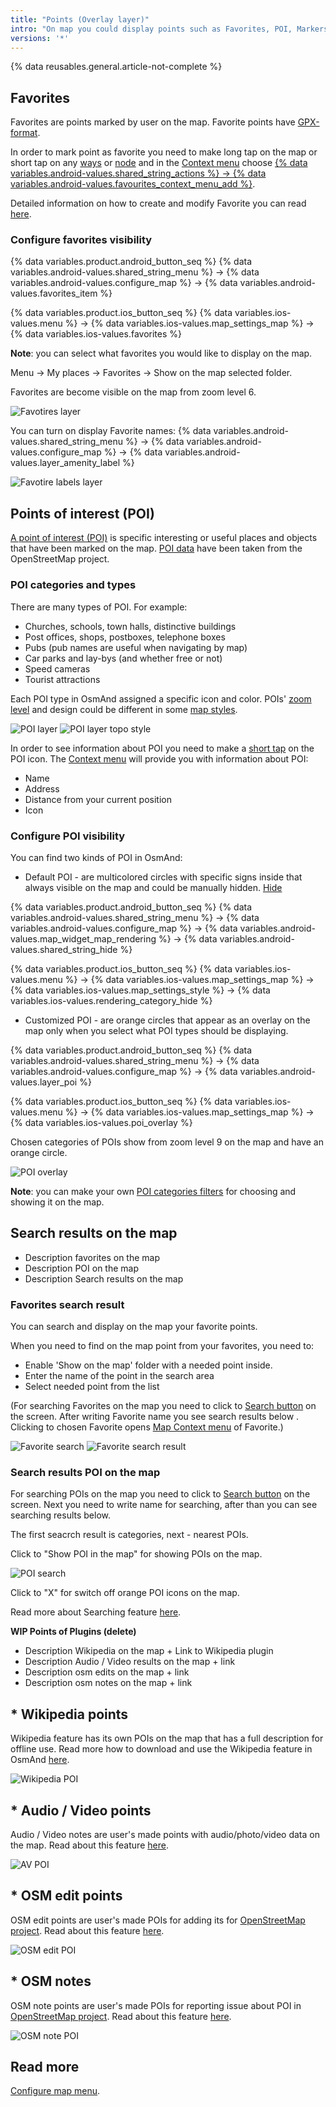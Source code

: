 ```yaml
---
title: "Points (Overlay layer)"
intro: "On map you could display points such as Favorites, POI, Markers, Wikipedia, Search results, Audio Video Notes, OSM Edits"
versions: '*'
---
```

{% data reusables.general.article-not-complete %}

## Favorites

Favorites are points marked by user on the map. Favorite points have [GPX-format](/development/osmand-file-formats/osmand-gpx).

In order to mark point as favorite you need to make long tap on the map or short tap on any [ways](https://wiki.openstreetmap.org/wiki/Way) or [node](https://wiki.openstreetmap.org/wiki/Node) and in the [Context menu](/osmand/map/map-context-menu) choose [{% data variables.android-values.shared_string_actions %} -> {% data variables.android-values.favourites_context_menu_add %}](/osmand/map/map-context-menu#actions). 

Detailed information on how to create and modify Favorite you can read [here](/osmand/personal/myplaces).

### Configure favorites visibility

{% data variables.product.android_button_seq %} {% data variables.android-values.shared_string_menu %} → {% data variables.android-values.configure_map %} → {% data variables.android-values.favorites_item %}

{% data variables.product.ios_button_seq %} {% data variables.ios-values.menu %} → {% data variables.ios-values.map_settings_map %} → {% data variables.ios-values.favorites %}

**Note**: you can select what favorites you would like to display on the map. 

Menu → My places → Favorites → Show on the map selected folder.

Favorites are become visible on the map from zoom level 6.

![Favotires layer](/assets/images/map/favorites_layer.png)

You can turn on display Favorite names: {% data variables.android-values.shared_string_menu %} → {% data variables.android-values.configure_map %} → {% data variables.android-values.layer_amenity_label %}

![Favotire labels layer](/assets/images/map/favorite_labels_layer.png) 

## Points of interest (POI)

[A point of interest (POI)](https://en.wikipedia.org/wiki/Point_of_interest) is specific interesting or useful places and objects that have been marked on the map. [POI data](https://wiki.openstreetmap.org/wiki/Points_of_interest) have been taken from the OpenStreetMap project.

### POI categories and types
There are many types of POI. For example: 

- Churches, schools, town halls, distinctive buildings
- Post offices, shops, postboxes, telephone boxes
- Pubs (pub names are useful when navigating by map)
- Car parks and lay-bys (and whether free or not)
- Speed cameras
- Tourist attractions

Each POI type in OsmAnd assigned a specific icon and color. POIs' [zoom level](/osmand/map/vector-maps#details) and design could be different in some [map styles](/osmand/map/vector-maps#default-map-styles).

![POI layer](/assets/images/map/poi_layer.png) ![POI layer topo style](/assets/images/map/poi_layer_topo_style.png)

In order to see information about POI you need to make a [short tap](/osmand/map/map-context-menu#select-an-object-short-tap) on the POI icon. The [Context menu](/osmand/map/map-context-menu) will provide you with information about POI:
- Name
- Address
- Distance from your current position
- Icon

### Configure POI visibility 

You can find two kinds of POI in OsmAnd:
-  Default POI - are multicolored circles with specific signs inside that always visible on the map and could be manually hidden. [Hide](/osmand/map/vector-maps#hide)

{% data variables.product.android_button_seq %} {% data variables.android-values.shared_string_menu %} → {% data variables.android-values.configure_map %} → {% data variables.android-values.map_widget_map_rendering %} → {% data variables.android-values.shared_string_hide %} 

{% data variables.product.ios_button_seq %} {% data variables.ios-values.menu %} → {% data variables.ios-values.map_settings_map %} → {% data variables.ios-values.map_settings_style %} → {% data variables.ios-values.rendering_category_hide %}

- Customized POI - are orange circles that appear as an overlay on the map only when you select what  POI types should be displaying. 

{% data variables.product.android_button_seq %} {% data variables.android-values.shared_string_menu %} → {% data variables.android-values.configure_map %} → {% data variables.android-values.layer_poi %}

{% data variables.product.ios_button_seq %} {% data variables.ios-values.menu %} → {% data variables.ios-values.map_settings_map %} → {% data variables.ios-values.poi_overlay %}

Chosen categories of POIs show from zoom level 9 on the map and have an orange circle. 

![POI overlay](/assets/images/map/poi_overlay.png)

**Note**: you can make your own [POI categories filters](/osmand/search/custom-poi-search) for choosing and showing it on the map.

## Search results on the map

- Description favorites on the map
- Description POI on the map
- Description Search results on the map

### Favorites search result

You can search and display on the map your favorite points.

When you need to find  on the map point from your favorites, you need to:
- Enable 'Show on the map' folder with a needed point inside.
- Enter the name of the point in the search area
- Select needed point from the list 

(For searching Favorites on the map you need to click to [Search button](/osmand/widgets/map-buttons#search) on the screen. After writing Favorite name you see search results below . Clicking to chosen Favorite opens [Map Context menu](/osmand/map/map-context-menu) of Favorite.)

![Favorite search](/assets/images/map/favorite_search.png) ![Favorite search result](/assets/images/map/favorite_search_result.png)

### Search results POI on the map

For searching POIs on the map you need to click to [Search button](/osmand/widgets/map-buttons#search) on the screen. Next you need to write name for searching, after than you can see searching results below.

The first seacrch result is categories, next - nearest POIs.

Click to "Show POI in the map" for showing POIs on the map.

![POI search](/assets/images/map/poi_search.png)

Click to "X" for switch off orange POI icons on the map.

Read more about Searching feature [here](/osmand/search).


**WIP Points of Plugins (delete)**

- Description Wikipedia  on the map + Link to Wikipedia plugin
- Description Audio / Video results on the map + link
- Description osm edits on the map + link
- Description osm notes on the map + link

## * Wikipedia points

Wikipedia feature has its own POIs on the map that has a full description for offline use. Read more how to download and use the Wikipedia feature in OsmAnd [here](osmand/plugins/wikipedia).

![Wikipedia POI](/assets/images/map/wikipedia_poi.png)

## * Audio / Video points

Audio / Video notes are user's made points with audio/photo/video data on the map. Read about this feature [here](/osmand/plugins/audio-video-notes).

![AV POI](/assets/images/map/av_poi.png)

## * OSM edit points 

OSM edit points are user's made POIs for adding its for [OpenStreetMap project](https://www.openstreetmap.org/). Read about this feature [here](/osmand/plugins/osm-editing).

![OSM edit POI](/assets/images/map/osm_edit_poi.png)

## * OSM notes 

OSM note points are user's made POIs for reporting issue about POI in [OpenStreetMap project](https://www.openstreetmap.org/). Read about this feature [here](/osmand/plugins/osm-editing#how-to-report-a-mistake).

![OSM note POI](/assets/images/map/osm_note_poi.png)

## Read more
  [Configure map menu](/osmand/map/configure-map-menu).
